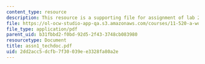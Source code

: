 ```yaml
---
content_type: resource
description: This resource is a supporting file for assignment of lab 2.
file: https://ol-ocw-studio-app-qa.s3.amazonaws.com/courses/11-520-a-workshop-on-geographic-information-systems-fall-2005/2dd2acc5dcfb7f30039ee3328fa80a2e_assn1_techdoc.pdf
file_type: application/pdf
parent_uid: b31fbbd2-f0bd-92d5-2f43-3748cb083980
resourcetype: Document
title: assn1_techdoc.pdf
uid: 2dd2acc5-dcfb-7f30-039e-e3328fa80a2e
---
```

